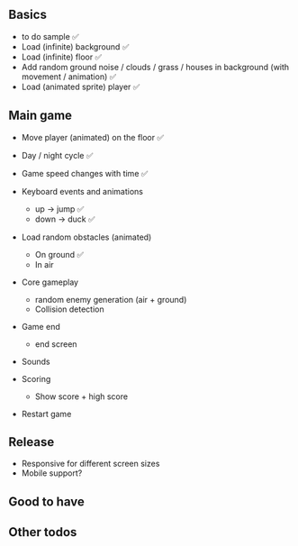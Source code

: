 
## Basics

- to do sample ✅
- Load (infinite) background  ✅
- Load (infinite) floor ✅
- Add random ground noise / clouds / grass / houses in background  (with movement / animation) ✅
- Load (animated sprite) player ✅


## Main game

- Move player (animated) on the floor ✅
- Day / night cycle ✅
- Game speed changes with time ✅

- Keyboard events and animations 
    - up -> jump ✅
    - down -> duck ✅
- Load random obstacles (animated)
    - On ground ✅
    - In air
- Core gameplay
    - random enemy generation (air + ground)
    - Collision detection
- Game end
    - end screen
- Sounds
- Scoring
    - Show score + high score
- Restart game

## Release

- Responsive for different screen sizes
- Mobile support?


## Good to have



## Other todos

